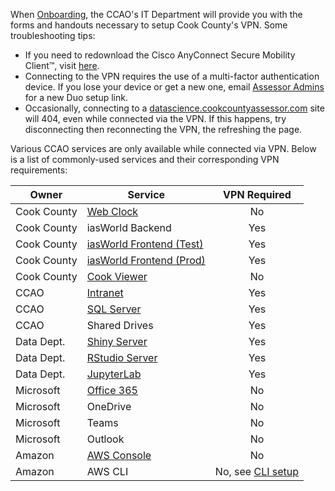 When [Onboarding](People/Onboarding), the CCAO's IT Department will provide you with the forms and handouts necessary to setup Cook County's VPN. Some troubleshooting tips:

* If you need to redownload the Cisco AnyConnect Secure Mobility Client&trade;, visit [here](http://vpnclient.cookcountyil.gov).
* Connecting to the VPN requires the use of a multi-factor authentication device. If you lose your device or get a new one, email [Assessor Admins](Assessor.Admins@cookcountyil.gov) for a new Duo setup link.
* Occasionally, connecting to a [datascience.cookcountyassessor.com](datascience.cookcountyassessor.com) site will 404, even while connected via the VPN. If this happens, try disconnecting then reconnecting the VPN, the refreshing the page.

Various CCAO services are only available while connected via VPN. Below is a list of commonly-used services and their corresponding VPN requirements:

| Owner   | Service | VPN Required | 
| ------- | ------- |:---:|
| Cook County | [Web Clock](https://www.cookcountyil.gov/cct) | No |
| Cook County | iasWorld Backend | Yes |
| Cook County | [iasWorld Frontend (Test)](http://iptsweb-tst.ccounty.com/) | Yes |
| Cook County | [iasWorld Frontend (Prod)](https://iptsweb.ccounty.com/) | Yes |
| Cook County | [Cook Viewer](https://maps.cookcountyil.gov/cookviewer/) | No |
| CCAO        | [Intranet](http://intranet/) | Yes |
| CCAO        | [SQL Server](http://10.129.122.31) | Yes |
| CCAO        | Shared Drives | Yes |
| Data Dept.  | [Shiny Server](https://datascience.cookcountyassessor.com/shiny/) | Yes |
| Data Dept.  | [RStudio Server](https://datascience.cookcountyassessor.com/rstudio/)| Yes |
| Data Dept.  | [JupyterLab](https://datascience.cookcountyassessor.com/jupyter/)| Yes |
| Microsoft   | [Office 365](https://outlook.office365.com/cookcountyil.gov) | No |
| Microsoft   | OneDrive | No |
| Microsoft   | Teams | No |
| Microsoft   | Outlook | No |
| Amazon      | [AWS Console](https://ccao-ds.signin.aws.amazon.com/console) | No |
| Amazon      | AWS CLI | No, see [CLI setup](Setup/Setup-the-AWS-Command-Line-Interface-and-Multi-factor-Authentication) |
